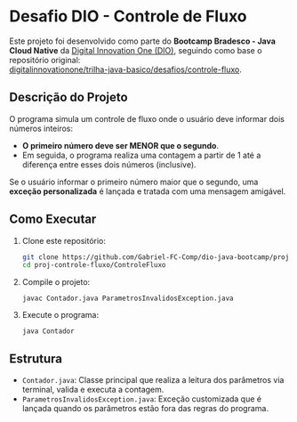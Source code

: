 # Desafio DIO - Controle de Fluxo

Este projeto foi desenvolvido como parte do **Bootcamp Bradesco - Java Cloud Native** da [Digital Innovation One (DIO)](https://www.dio.me/), seguindo como base o repositório original:  
[digitalinnovationone/trilha-java-basico/desafios/controle-fluxo](https://github.com/digitalinnovationone/trilha-java-basico/tree/main/desafios/controle-fluxo).

## Descrição do Projeto

O programa simula um controle de fluxo onde o usuário deve informar dois números inteiros:  
- **O primeiro número deve ser MENOR que o segundo**.  
- Em seguida, o programa realiza uma contagem a partir de 1 até a diferença entre esses dois números (inclusive).

Se o usuário informar o primeiro número maior que o segundo, uma **exceção personalizada** é lançada e tratada com uma mensagem amigável.

## Como Executar

1. Clone este repositório:
   ```bash
   git clone https://github.com/Gabriel-FC-Comp/dio-java-bootcamp/proj-controle-fluxo
   cd proj-controle-fluxo/ControleFluxo
   ```
2. Compile o projeto:
    ```
    javac Contador.java ParametrosInvalidosException.java
    ```
3. Execute o programa:
    ```
    java Contador
    ```

## Estrutura
- `Contador.java`: Classe principal que realiza a leitura dos parâmetros via terminal, valida e executa a contagem.
- `ParametrosInvalidosException.java`: Exceção customizada que é lançada quando os parâmetros estão fora das regras do programa.
